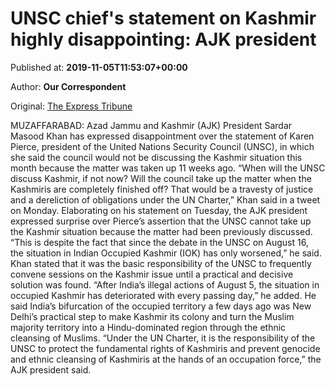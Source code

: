 
# UNSC chief's statement on Kashmir highly disappointing: AJK president

Published at: **2019-11-05T11:53:07+00:00**

Author: **Our Correspondent**

Original: [The Express Tribune](https://tribune.com.pk/story/2094076/3-unsc-chiefs-statement-kashmir-highly-disappointing-ajk-president/)

MUZAFFARABAD: Azad Jammu and Kashmir (AJK) President Sardar Masood Khan has expressed disappointment over the statement of Karen Pierce, president of the United Nations Security Council (UNSC), in which she said the council would not be discussing the Kashmir situation this month because the matter was taken up 11 weeks ago.
“When will the UNSC discuss Kashmir, if not now? Will the council take up the matter when the Kashmiris are completely finished off? That would be a travesty of justice and a dereliction of obligations under the UN Charter,” Khan said in a tweet on Monday.
Elaborating on his statement on Tuesday, the AJK president expressed surprise over Pierce’s assertion that the UNSC cannot take up the Kashmir situation because the matter had been previously discussed.
“This is despite the fact that since the debate in the UNSC on August 16, the situation in Indian Occupied Kashmir (IOK) has only worsened,” he said.
Khan stated that it was the basic responsibility of the UNSC to frequently convene sessions on the Kashmir issue until a practical and decisive solution was found. “After India’s illegal actions of August 5, the situation in occupied Kashmir has deteriorated with every passing day,” he added.
He said India’s bifurcation of the occupied territory a few days ago was New Delhi’s practical step to make Kashmir its colony and turn the Muslim majority territory into a Hindu-dominated region through the ethnic cleansing of Muslims.
“Under the UN Charter, it is the responsibility of the UNSC to protect the fundamental rights of Kashmiris and prevent genocide and ethnic cleansing of Kashmiris at the hands of an occupation force,” the AJK president said.
